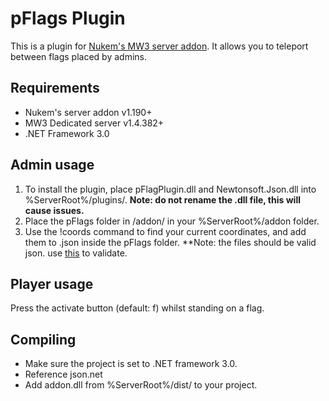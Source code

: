 pFlags Plugin
================

This is a plugin for [Nukem's MW3 server addon](http://www.itsmods.com/forum/Thread-Release-MW3-Server-Addon--7734.html). It allows you to teleport between flags placed by admins.


Requirements
------------
- Nukem's server addon v1.190+
- MW3 Dedicated server v1.4.382+
- .NET Framework 3.0


Admin usage
-----------
1. To install the plugin, place pFlagPlugin.dll and Newtonsoft.Json.dll into %ServerRoot%/plugins/. **Note: do not rename the .dll file, this will cause issues.** 
2. Place the pFlags folder in /addon/ in your %ServerRoot%/addon folder.
3. Use the !coords command to find your current coordinates, and add them to <mapname>.json inside the pFlags folder. **Note: the files should be valid json. use [this](http://jsonlint.com/) to validate.

Player usage
-----------
Press the activate button (default: f) whilst standing on a flag.

Compiling
---------
- Make sure the project is set to .NET framework 3.0.
- Reference json.net
- Add addon.dll from %ServerRoot%/dist/ to your project.